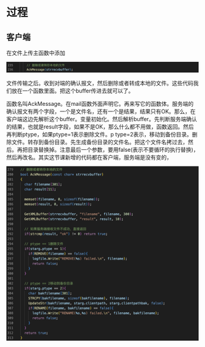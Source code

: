 过程
===

客户端
---

在文件上传主函数中添加

![image-20230427160837528](images/image-20230427160837528.png)

文件传输之后。收到对端的确认报文，然后删除或者转成本地的文件。这些代码我们放在一个函数里面。把这个buffer传进去就可以了。

函数名叫AckMessage。在mail函数外面声明它。再来写它的函数体。服务端的确认报文有两个字段，一个是文件名，还有一个是结果，结果只有OK。那么，在客户端这边先解析这个buffer。变量初始化。然后解析buffer。先判断服务端确认的结果，也就是result字段，如果不是OK，那么什么都不用做，函数返回。然后再判断ptype，如果ptype=1表示删除文件。p type=2表示，移动到备份目录。删除文件。转存到备份目录。先生成备份目录的文件名。把这个文件名拷过去，然后。再把目录替换掉。注意最后一个参数，要用false(表示不要循环的执行替换)，然后再改名。其实这节课新增的代码都在客户端，服务端是没有变的，

![image-20230427161942563](images/image-20230427161942563.png)